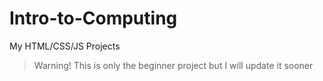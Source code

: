 # Intro-to-Computing
My HTML/CSS/JS Projects

> Warning! This is only the beginner project but I will update it sooner
